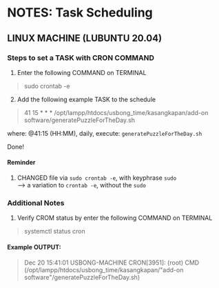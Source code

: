 # NOTES: Task Scheduling

## LINUX MACHINE (LUBUNTU 20.04)

### Steps to set a TASK with CRON COMMAND 

1) Enter the following COMMAND on TERMINAL

> sudo crontab -e

2) Add the following example TASK to the schedule 

> 41 15 * * * /opt/lampp/htdocs/usbong_time/kasangkapan/add-on software/generatePuzzleForTheDay.sh

where: @41:15 (HH:MM), daily, execute: `generatePuzzleForTheDay.sh`

Done!

#### Reminder

1) CHANGED file via `sudo crontab -e`, with keyphrase `sudo`<br/> 
--> a variation to `crontab -e`, without the `sudo`

### Additional Notes

1) Verify CROM status by enter the following COMMAND on TERMINAL

> systemctl status cron

#### Example OUTPUT:

> Dec 20 15:41:01 USBONG-MACHINE CRON[3951]: (root) CMD (/opt/lampp/htdocs/usbong_time/kasangkapan/"add-on software"/generatePuzzleForTheDay.sh)


